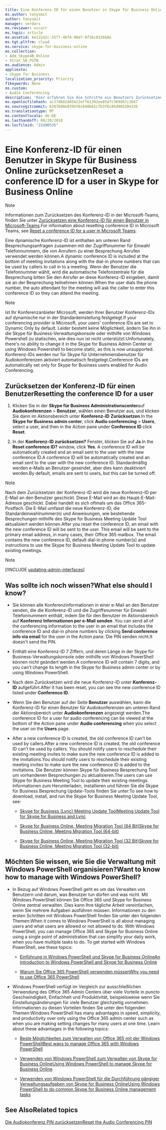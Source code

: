 ```yaml
---
title: Eine Konferenz-ID für einen Benutzer in Skype für Business Online zurücksetzen
ms.author: tonysmit
author: tonysmit
manager: serdars
ms.reviewer: oscarr
ms.topic: article
ms.assetid: 6e12242c-55f7-4bf4-90d7-0f36c0326b8e
ms.tgt.pltfrm: cloud
ms.service: skype-for-business-online
ms.collection:
- Adm_Skype4B_Online
- Strat_SB_PSTN
ms.audience: Admin
appliesto:
- Skype for Business
localization_priority: Priority
f1keywords: None
ms.custom:
- Audio Conferencing
description: 'Hier erfahren Sie die Schritte ein Benutzers Zurücksetzen des meeting-Konferenz-ID in Skype für Business Online sowie Get links auf meeting Update und Migration Tools. '
ms.openlocfilehash: ac37d682d45b22eff61392ee05d7c369d67c3b67
ms.sourcegitcommit: 6207b98e8395f6c640b61cfb3f6c85d96520e33b
ms.translationtype: MT
ms.contentlocale: de-DE
ms.lasthandoff: 08/20/2018
ms.locfileid: "22490535"
---
```

# <a name="reset-a-conference-id-for-a-user-in-skype-for-business-online"></a><span data-ttu-id="cfa3c-103">Eine Konferenz-ID für einen Benutzer in Skype für Business Online zurücksetzen</span><span class="sxs-lookup"><span data-stu-id="cfa3c-103">Reset a conference ID for a user in Skype for Business Online</span></span>

> [!NOTE]
> <span data-ttu-id="cfa3c-104">Informationen zum Zurücksetzen des Konferenz-ID in der Microsoft-Teams, finden Sie unter [Zurücksetzen eine Konferenz-ID für einen Benutzer in Microsoft-Teams](/MicrosoftTeams/reset-a-conference-id-for-a-user-in-teams).</span><span class="sxs-lookup"><span data-stu-id="cfa3c-104">For information about resetting conference ID in Microsoft Teams, see [Reset a conference ID for a user in Microsoft Teams](/MicrosoftTeams/reset-a-conference-id-for-a-user-in-teams).</span></span>

<span data-ttu-id="cfa3c-105">Eine dynamische Konferenz-ID ist enthalten am unteren Rand Besprechungsanfragen zusammen mit der Zugriffsnummer für Einwahl Telefonnummern, die von Anrufern zu einer Besprechung Anrufen verwendet werden können.</span><span class="sxs-lookup"><span data-stu-id="cfa3c-105">A dynamic conference ID is included at the bottom of meeting invitations along with the dial-in phone numbers that can be used by callers to call in to a meeting.</span></span> <span data-ttu-id="cfa3c-106">Wenn der Benutzer die Telefonnummer wählt, wird die automatische Telefonzentrale für die Besprechung bitten Sie den Anrufer an diese Konferenz-ID eingeben, damit sie an der Besprechung teilnehmen können.</span><span class="sxs-lookup"><span data-stu-id="cfa3c-106">When the user dials the phone number, the auto attendant for the meeting will ask the caller to enter this conference ID so they can attend the meeting.</span></span>
  
> [!NOTE]
> <span data-ttu-id="cfa3c-107">Ist Ihr Konferenzanbieter Microsoft, werden Ihrer Benutzer Konferenz-IDs auf dynamische nur in der Standardeinstellung festgelegt.</span><span class="sxs-lookup"><span data-stu-id="cfa3c-107">If your conferencing provider is Microsoft, your users' conference IDs are set to Dynamic Only by default.</span></span> <span data-ttu-id="cfa3c-108">Leider besteht keine Möglichkeit, ändern Sie ihn in die Skype für Business-Verwaltungskonsole oder mithilfe von Windows Powershell zu statischen, wie dies nun ist nicht unterstützt.</span><span class="sxs-lookup"><span data-stu-id="cfa3c-108">Unfortunately, there's no ability to change it in the Skype for Business Admin Center or using Windows Powershell to become static, as this is now unsupported.</span></span> <span data-ttu-id="cfa3c-109">Konferenz-IDs werden nur für Skype für Unternehmensbenutzer für Audiokonferenzen aktiviert automatisch festgelegt.</span><span class="sxs-lookup"><span data-stu-id="cfa3c-109">Conference IDs are automatically set only for Skype for Business users enabled for Audio Conferencing.</span></span> 

## <a name="resetting-the-conference-id-for-a-user"></a><span data-ttu-id="cfa3c-110">Zurücksetzen der Konferenz-ID für einen Benutzer</span><span class="sxs-lookup"><span data-stu-id="cfa3c-110">Resetting the conference ID for a user</span></span>
   
1. <span data-ttu-id="cfa3c-111">Klicken Sie in der **Skype für Business Administrationscenter**auf **Audiokonferenzen** > **Benutzer**, wählen einen Benutzer aus, und klicken Sie dann im Aktionsbereich unter **Konferenz-ID** **Zurücksetzen**.</span><span class="sxs-lookup"><span data-stu-id="cfa3c-111">In the **Skype for Business admin center**, click **Audio conferencing** > **Users**, select a user, and then in the Action pane under **Conference ID** click **Reset**.</span></span>
    
2. <span data-ttu-id="cfa3c-112">In der **Konferenz-ID zurücksetzen?** Fenster, klicken Sie auf **Ja**.</span><span class="sxs-lookup"><span data-stu-id="cfa3c-112">In the **Reset conference ID?** window, click **Yes**.</span></span> <span data-ttu-id="cfa3c-113">A conference ID will be automatically created and an email sent to the user with the new conference ID.</span><span class="sxs-lookup"><span data-stu-id="cfa3c-113">A conference ID will be automatically created and an email sent to the user with the new conference ID.</span></span> <span data-ttu-id="cfa3c-114">Standardmäßig werden e-Mails an Benutzer gesendet, aber dies kann deaktiviert werden.</span><span class="sxs-lookup"><span data-stu-id="cfa3c-114">By default, emails are sent to users, but this can be turned off.</span></span>
    
> [!NOTE]
> <span data-ttu-id="cfa3c-p104">Nach dem Zurücksetzen der Konferenz-ID wird die neue Konferenz-ID per E-Mail an den Benutzer geschickt. Diese E-Mail wird an die Haupt-E-Mail-Adresse geschickt. Dabei handelt es sich oftmals um das Office 365-Postfach. Die E-Mail umfasst die neue Konferenz-ID, die Standardeinwahlnummer(n) und Anweisungen, wie bestehende Besprechungen mithilfe des Skype for Business Meeting Update Tool aktualisiert werden können.</span><span class="sxs-lookup"><span data-stu-id="cfa3c-p104">After you reset the conference ID, an email with the new conference ID will be sent to the user. This email will be sent to the primary email address, in many cases, their Office 365 mailbox. The email contains the new conference ID, default dial-in phone number(s) and instructions to use the Skype for Business Meeting Update Tool to update existing meetings.</span></span> 
  
> [!Note]
> [!INCLUDE [updating-admin-interfaces](../includes/updating-admin-interfaces.md)]

## <a name="what-else-should-i-know"></a><span data-ttu-id="cfa3c-118">Was sollte ich noch wissen?</span><span class="sxs-lookup"><span data-stu-id="cfa3c-118">What else should I know?</span></span>

- <span data-ttu-id="cfa3c-119">Sie können alle Konferenzinformationen in einer e-Mail an den Benutzer senden, die die Konferenz-ID und die Zugriffsnummer für Einwahl Telefonnummern enthält, indem Sie für den Benutzer im Aktionsbereich auf **Konferenz Informationen per e-Mail senden** .</span><span class="sxs-lookup"><span data-stu-id="cfa3c-119">You can send all of the conferencing information to the user in an email that includes the conference ID and dial-in phone numbers by clicking **Send conference info via email** for the user in the Action pane.</span></span> <span data-ttu-id="cfa3c-120">Die PIN senden nicht.</span><span class="sxs-lookup"><span data-stu-id="cfa3c-120">It doesn't send the PIN.</span></span>
    
- <span data-ttu-id="cfa3c-121">Enthält eine Konferenz-ID 7 Ziffern, und deren Länge in der Skype für Business-Verwaltungskonsole oder mithilfe von Windows PowerShell können nicht geändert werden.</span><span class="sxs-lookup"><span data-stu-id="cfa3c-121">A conference ID will contain 7 digits, and you can't change its length in the Skype for Business admin center or by using Windows PowerShell.</span></span>
    
- <span data-ttu-id="cfa3c-122">Nach dem Zurücksetzen wird die neue Konferenz-ID unter **Konferenz-ID** aufgeführt.</span><span class="sxs-lookup"><span data-stu-id="cfa3c-122">After it has been reset, you can see the new conference ID listed under **Conference ID**.</span></span>
    
- <span data-ttu-id="cfa3c-123">Wenn Sie den Benutzer auf der Seite **Benutzer** auswählen, kann die Konferenz-ID für einen Benutzer für Audiokonferenzen am unteren Rand der Aktionsbereich unter **Audiokonferenzen** angezeigt werden.</span><span class="sxs-lookup"><span data-stu-id="cfa3c-123">The conference ID for a user for audio conferencing can be viewed at the bottom of the Action pane under **Audio conferencing** when you select the user on the **Users** page.</span></span>
    
- <span data-ttu-id="cfa3c-124">After a new conference ID is created, the old conference ID can't be used by callers.</span><span class="sxs-lookup"><span data-stu-id="cfa3c-124">After a new conference ID is created, the old conference ID can't be used by callers.</span></span> <span data-ttu-id="cfa3c-125">You should notify users to reschedule their existing meeting invites to make sure the new conference ID is added to the invitations.</span><span class="sxs-lookup"><span data-stu-id="cfa3c-125">You should notify users to reschedule their existing meeting invites to make sure the new conference ID is added to the invitations.</span></span> <span data-ttu-id="cfa3c-126">Die Benutzer können Skype für Business Besprechung Tool um vorhandenen Besprechungen zu aktualisieren.</span><span class="sxs-lookup"><span data-stu-id="cfa3c-126">The users can use Skype for Business Meeting Tool to update their existing meetings.</span></span> <span data-ttu-id="cfa3c-127">Informationen zum Herunterladen, installieren und führen Sie die Skype für Business Besprechung Update-Tools finden Sie unter:</span><span class="sxs-lookup"><span data-stu-id="cfa3c-127">To see how to download, install, and run the Skype for Business Meeting Update Tool, see:</span></span>
    
  - [<span data-ttu-id="cfa3c-128">Skype for Business (Lync) Meeting Update Tool</span><span class="sxs-lookup"><span data-stu-id="cfa3c-128">Meeting Update Tool for Skype for Business and Lync</span></span>](https://support.office.com/article/2b525fe6-ed0f-4331-b533-c31546fcf4d4)
    
  - [<span data-ttu-id="cfa3c-129">Skype for Business Online, Meeting Migration Tool (64 Bit)</span><span class="sxs-lookup"><span data-stu-id="cfa3c-129">Skype for Business Online, Meeting Migration Tool (64-bit)</span></span>](https://go.microsoft.com/fwlink/?LinkID=626047)
    
  - [<span data-ttu-id="cfa3c-130">Skype for Business Online, Meeting Migration Tool (32 Bit)</span><span class="sxs-lookup"><span data-stu-id="cfa3c-130">Skype for Business Online, Meeting Migration Tool (32-bit)</span></span>](https://www.microsoft.com/en-us/download/details.aspx?id=54079)
    
## <a name="want-to-know-how-to-manage-with-windows-powershell"></a><span data-ttu-id="cfa3c-131">Möchten Sie wissen, wie Sie die Verwaltung mit Windows PowerShell organisieren?</span><span class="sxs-lookup"><span data-stu-id="cfa3c-131">Want to know how to manage with Windows PowerShell?</span></span>

- <span data-ttu-id="cfa3c-p107">In Bezug auf Windows PowerShell geht es um das Verwalten von Benutzern und darum, was Benutzer tun dürfen und was nicht. Mit Windows PowerShell können Sie Office 365 und Skype for Business Online zentral verwalten. Dies kann Ihre tägliche Arbeit vereinfachen, wenn Sie mehrere Aufgaben ausführen müssen. Informationen zu den ersten Schritten mit Windows PowerShell finden Sie unter den folgenden Themen:</span><span class="sxs-lookup"><span data-stu-id="cfa3c-p107">When it comes to Windows PowerShell is all about managing users and what users are allowed or not allowed to do. With Windows PowerShell, you can manage Office 365 and Skype for Business Online using a single point of administration that can simplify your daily work, when you have multiple tasks to do. To get started with Windows PowerShell, see these topics:</span></span>
    
  - [<span data-ttu-id="cfa3c-135">Einführung in Windows PowerShell und Skype for Business Online</span><span class="sxs-lookup"><span data-stu-id="cfa3c-135">An introduction to Windows PowerShell and Skype for Business Online</span></span>](https://go.microsoft.com/fwlink/?LinkId=525039)
    
  - [<span data-ttu-id="cfa3c-136">Warum Sie Office 365 PowerShell verwenden müssen</span><span class="sxs-lookup"><span data-stu-id="cfa3c-136">Why you need to use Office 365 PowerShell</span></span>](https://go.microsoft.com/fwlink/?LinkId=525041)
    
- <span data-ttu-id="cfa3c-p108">Windows PowerShell verfügt im Vergleich zur ausschließlichen Verwendung des Office 365 Admin Centers über viele Vorteile in puncto Geschwindigkeit, Einfachheit und Produktivität, beispielsweise wenn Sie Einstellungsänderungen für viele Benutzer gleichzeitig vornehmen. Informationen zu diesen Vorteilen finden Sie unter den folgenden Themen:</span><span class="sxs-lookup"><span data-stu-id="cfa3c-p108">Windows PowerShell has many advantages in speed, simplicity, and productivity over only using the Office 365 admin center such as when you are making setting changes for many users at one time. Learn about these advantages in the following topics:</span></span>
    
  - [<span data-ttu-id="cfa3c-139">Beste Möglichkeiten zum Verwalten von Office 365 mit der Windows PowerShell</span><span class="sxs-lookup"><span data-stu-id="cfa3c-139">Best ways to manage Office 365 with Windows PowerShell</span></span>](https://go.microsoft.com/fwlink/?LinkId=525142)
    
  - [<span data-ttu-id="cfa3c-140">Verwenden von Windows PowerShell zum Verwalten von Skype for Business Online</span><span class="sxs-lookup"><span data-stu-id="cfa3c-140">Using Windows PowerShell to manage Skype for Business Online</span></span>](https://go.microsoft.com/fwlink/?LinkId=525453)
    
  - [<span data-ttu-id="cfa3c-141">Verwenden von Windows PowerShell für die Durchführung gängiger Verwaltungsaufgaben von Skype for Business Online</span><span class="sxs-lookup"><span data-stu-id="cfa3c-141">Using Windows PowerShell to do common Skype for Business Online management tasks</span></span>](https://go.microsoft.com/fwlink/?LinkId=525038)
    
## <a name="related-topics"></a><span data-ttu-id="cfa3c-142">See Also</span><span class="sxs-lookup"><span data-stu-id="cfa3c-142">Related topics</span></span>

[<span data-ttu-id="cfa3c-143">Die Audiokonferenz PIN zurücksetzen</span><span class="sxs-lookup"><span data-stu-id="cfa3c-143">Reset the Audio Conferencing PIN</span></span>](reset-the-audio-conferencing-pin.md)
